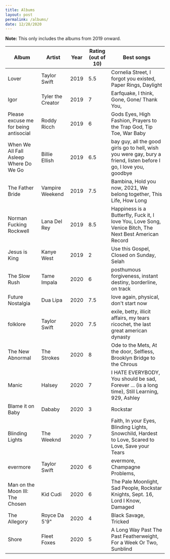 ```yaml
---
title: Albums
layout: post
permalink: /albums/
date: 12/28/2020
---
```


**Note:** This only includes the albums from 2019 onward.

| Album                                  | Artist            | Year | Rating (out of 10) | Best songs                                                                                                        |
| -------------------------------------- | ----------------- | ---- | ------------------ | ----------------------------------------------------------------------------------------------------------------- |
| Lover                                  | Taylor Swift      | 2019 | 5.5                | Cornelia Street, I forgot you existed, Paper Rings, Daylight                                                      |
| Igor                                   | Tyler the Creator | 2019 | 7                  | Earfquake, I think, Gone, Gone/ Thank You,                                                                        |
| Please excuse me for being antisocial  | Roddy Ricch       | 2019 | 6                  | Gods Eyes, High Fashion, Prayers to the Trap God, Tip Toe, War Baby                                               |
| When We All Fall Asleep Where Do We Go | Billie Ellish     | 2019 | 6.5                | bay guy, all the good girls go to hell, wish you were gay, bury a friend, listen before I go, I love you, goodbye |
| The Father Bride                       | Vampire Weekend   | 2019 | 7.5                | Bambina, Hold you now, 2021, We belong together, This Life, How Long                                              |
| Norman Fucking Rockwell                | Lana Del Rey      | 2019 | 8.5                | Happiness is a Butterfly, Fuck it, I love You, Love Song, Venice Bitch, The Next Best American Record             |
| Jesus is King                          | Kanye West        | 2019 | 2                  | Use this Gospel, Closed on Sunday, Selah                                                                          |
| The Slow Rush                          | Tame Impala       | 2020 | 6                  | posthumous forgiveness, instant destiny, borderline, on track                                                     |
| Future Nostalgia                       | Dua Lipa          | 2020 | 7.5                | love again, physical, don't start now                                                                             |
| folklore                               | Taylor Swift      | 2020 | 7.5                | exile, betty, illicit affairs, my tears ricochet, the last great american dynasty                                 |
| The New Abnormal                       | The Strokes       | 2020 | 8                  | Ode to the Mets, At the door, Selfless, Brooklyn Bridge to the Chrous                                             |
| Manic                                  | Halsey            | 2020 | 7                  | I HATE EVERYBODY, You should be sad, Forever ... (is a long time), Still Learning, 929, Ashley                    |
| Blame it on Baby                       | Dababy            | 2020 | 3                  | Rockstar                                                                                                          |
| Blinding Lights                        | The Weeknd        | 2020 | 7                  | Faith, In your Eyes, Blinding Lights, Snowchild, Hardest to Love, Scared to Love, Save your Tears                 |
| evermore                               | Taylor Swift      | 2020 | 6                  | evermore, Champagne Problems,                                                                                     |
| Man on the Moon III: The Chosen        | Kid Cudi          | 2020 | 6                  | The Pale Moonlight, Sad People, Rockstar Knights, Sept. 16, Lord I Know, Damaged                                  |
| The Allegory                           | Royce Da 5'9"     | 2020 | 4                  | Black Savage, Tricked                                                                                             |
| Shore                                  | Fleet Foxes       | 2020 | 5                  | A Long Way Past The Past Featherweight, For a Week Or Two, Sunblind                                               |
